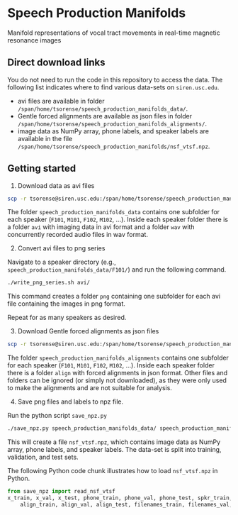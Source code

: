 # Speech Production Manifolds

Manifold representations of vocal tract movements in real-time magnetic resonance images

## Direct download links

You do not need to run the code in this repository to access the data. The following list indicates where to find various data-sets on `siren.usc.edu`.

- avi files are available in folder `/span/home/tsorense/speech_production_manifolds_data/`.
- Gentle forced alignments are available as json files in folder `/span/home/tsorense/speech_production_manifolds_alignments/`.
- image data as NumPy array, phone labels, and speaker labels are available in the file `/span/home/tsorense/speech_production_manifolds/nsf_vtsf.npz`.

## Getting started

1. Download data as avi files

```bash
scp -r tsorense@siren.usc.edu:/span/home/tsorense/speech_production_manifolds_data/ .
```

The folder `speech_production_manifolds_data` contains one subfolder for each speaker (`F101`, `M101`, `F102`, `M102`, ...).
Inside each speaker folder there is a folder `avi` with imaging data in avi format
and a folder `wav` with concurrently recorded audio files in wav format.

2. Convert avi files to png series

Navigate to a speaker directory (e.g., `speech_production_manifolds_data/F101/`) and run the following command.

```bash
./write_png_series.sh avi/
```

This command creates a folder `png` containing one subfolder for each avi file containing the images in png format.

Repeat for as many speakers as desired.

3. Download Gentle forced alignments as json files

```bash
scp -r tsorense@siren.usc.edu:/span/home/tsorense/speech_production_manifolds_alignments/ .
```

The folder `speech_production_manifolds_alignments` contains one subfolder for each speaker (`F101`, `M101`, `F102`, `M102`, ...).
Inside each speaker folder there is a folder `align` with forced alignments in json format.
Other files and folders can be ignored (or simply not downloaded), as they were only used to make the alignments and are not suitable for analysis.

4. Save png files and labels to npz file.

Run the python script `save_npz.py` 

```bash
./save_npz.py speech_production_manifolds_data/ speech_production_manifolds_alignments/
```

This will create a file `nsf_vtsf.npz`, which contains image data as NumPy array, phone labels, and speaker labels. The data-set is split into training, validation, and test sets.

The following Python code chunk illustrates how to load `nsf_vtsf.npz` in Python.

```python
from save_npz import read_nsf_vtsf
x_train, x_val, x_test, phone_train, phone_val, phone_test, spkr_train, spkr_val, spkr_test, \
    align_train, align_val, align_test, filenames_train, filenames_val, filenames_test = read_nsf_vtsf('nsf_vtsf.npz')
```
